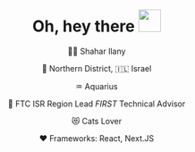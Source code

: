 <div align="center">
  <h1 align="center">Oh, hey there <img height="40" src="https://user-images.githubusercontent.com/31574996/213381897-35f97193-7cfb-4ed5-8cc2-6ca7ced7c1a4.gif"></h1>
  <p>🧙🏻‍ Shahar Ilany</p>
  <p>🌲 Northern District, 🇮🇱 Israel</p>
  <p>♒︎ Aquarius</p>
  <p>🧡 FTC ISR Region Lead <i>FIRST</i> Technical Advisor</p>
  <p>😻 Cats Lover</p>
  <p>❤️ Frameworks: React, Next.JS</p>
 </div>
